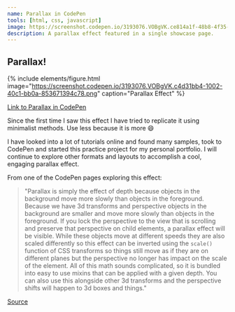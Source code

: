 ```yaml
---
name: Parallax in CodePen
tools: [html, css, javascript]
image: https://screenshot.codepen.io/3193076.VOBgVK.ce814a1f-48b8-4f35-9b47-caa95155689c.png
description: A parallax effect featured in a single showcase page.
---
```


## Parallax!

{% include elements/figure.html image="https://screenshot.codepen.io/3193076.VOBgVK.c4d31bb4-1002-40c1-bb0a-853671394c78.png" caption="Parallax Effect" %}

[Link to Parallax in CodePen](https://codepen.io/lmldvd/pen/VOBgVK)

Since the first time I saw this effect I have tried to replicate it using minimalist methods. Use less because it is more :smile:

I have looked into a lot of tutorials online and found many samples, took to CodePen and started this practice project for my personal portfolio. I will continue to explore other formats and layouts to accomplish a cool, engaging parallax effect.

From one of the CodePen pages exploring this effect:
> "Parallax is simply the effect of depth because objects in the background move more slowly than objects in the foreground. Because we have 3d transforms and perspective objects in the background are smaller and move more slowly than objects in the foreground. If you lock the perspective to the view that is scrolling and preserve that perspective on child elements, a parallax effect will be visible. While these objects move at different speeds they are also scaled differently so this effect can be inverted using the `scale()` function of CSS transforms so things still move as if they are on different planes but the perspective no longer has impact on the scale of the element. All of this math sounds complicated, so it is bundled into easy to use mixins that can be applied with a given depth. You can also use this alongside other 3d transforms and the perspective shifts will happen to 3d boxes and things."

[Source](https://codepen.io/scottkellum/details/bHEcA)
